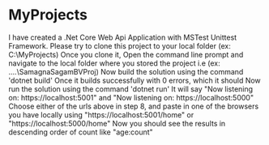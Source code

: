 # MyProjects
I have created a .Net Core Web Api Application with MSTest Unittest Framework.
Please try to clone this project to your local folder (ex: C:\MyProjects\)
Once you clone it, Open the command line prompt and navigate to the local folder where you stored the project i.e (ex: ..\..\SamagnaSagamBVProj)
Now build the solution using the command 'dotnet build'
Once it builds successfully with 0 errors, which it should
Now run the solution using the command 'dotnet run'
It will say "Now listening on: https://localhost:5001" and "Now listening on: https://localhost:5000"
Choose either of the urls above in step 8, and paste in one of the browsers you have locally using "https://localhost:5001/home" or "https://localhost:5000/home"
Now you should see the results in descending order of count like "age:count"
